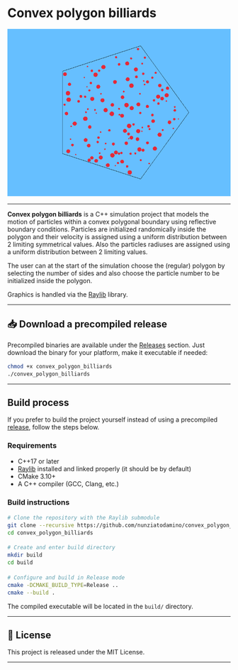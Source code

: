 # Convex polygon billiards

![Simulation Screenshot](screenshot/image.png)

---

**Convex polygon billiards** is a C++ simulation project that models the motion of particles within a convex polygonal boundary using reflective boundary conditions. 
Particles are initialized randomically inside the polygon and their velocity is assigned using a uniform distribution between 2 limiting symmetrical values.
Also the particles radiuses are assigned using a uniform distribution between 2 limiting values.

The user can at the start of the simulation choose the (regular) polygon by selecting the number of sides and also choose the particle number to be initialized inside the polygon.

Graphics is handled via the [Raylib](https://www.raylib.com/) library.

--- 

## 📥 Download a precompiled release

Precompiled binaries are available under the [Releases](https://github.com/nunziatodamino/convex_polygon_billiards/releases) section. Just download the binary for your platform, make it executable if needed:

```bash
chmod +x convex_polygon_billiards
./convex_polygon_billiards
```
---

## Build process

If you prefer to build the project yourself instead of using a precompiled [release](https://github.com/nunziatodamino/convex_polygon_billiards/releases), follow the steps below.

### Requirements

- C++17 or later
- [Raylib](https://github.com/raysan5/raylib) installed and linked properly (it should be by default)
- CMake 3.10+
- A C++ compiler (GCC, Clang, etc.)

### Build instructions

```bash
# Clone the repository with the Raylib submodule
git clone --recursive https://github.com/nunziatodamino/convex_polygon_billiards.git
cd convex_polygon_billiards

# Create and enter build directory
mkdir build
cd build

# Configure and build in Release mode
cmake -DCMAKE_BUILD_TYPE=Release ..
cmake --build .
```

The compiled executable will be located in the `build/` directory.

---

## 📄 License

This project is released under the MIT License.

---